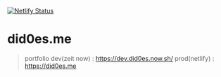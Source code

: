 [![Netlify Status](https://api.netlify.com/api/v1/badges/5ada283e-66ba-4267-b44b-67c98f925445/deploy-status)](https://app.netlify.com/sites/vigilant-wescoff-d7fab5/deploys)
# did0es.me
> portfolio
> dev(zeit now) : https://dev.did0es.now.sh/
> prod(netlify) : https://did0es.me